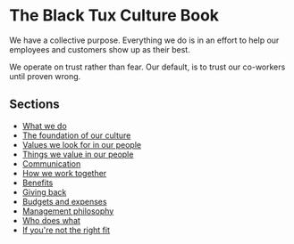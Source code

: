 # The Black Tux Culture Book
We have a collective purpose. Everything we do is in an effort to help our employees and customers show up as their best.

We operate on trust rather than fear. Our default, is to trust our co-workers until proven wrong.

## Sections
* [What we do](https://github.com/andrewblackmon/culture/blob/master/What-we-do.md)
* [The foundation of our culture](https://github.com/andrewblackmon/culture/blob/master/the-foundation-of-our-culture.md)
* [Values we look for in our people](https://github.com/andrewblackmon/culture/blob/master/values-we-look-for.md)
* [Things we value in our people](https://github.com/andrewblackmon/culture/blob/master/things-we-value-in-our-people.md)
* [Communication](https://github.com/andrewblackmon/culture/blob/master/communication.md)
* [How we work together](https://github.com/andrewblackmon/culture/blob/master/how-we-work-together.md)
* [Benefits](https://github.com/andrewblackmon/culture/blob/master/benefits.md)
* [Giving back](https://github.com/andrewblackmon/culture/blob/master/giving-back.md)
* [Budgets and expenses](https://github.com/andrewblackmon/culture/blob/master/budgets-and-expenses.md)
* [Management philosophy](https://github.com/andrewblackmon/culture/blob/master/management-philosophy.md)
* [Who does what](https://github.com/andrewblackmon/culture/blob/master/who-does-what.md)
* [If you're not the right fit](https://github.com/andrewblackmon/culture/blob/master/if-you're-not-the-right-fit.md)
